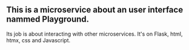 
## This is a microservice about an user interface nammed Playground.

Its job is about interacting with other microservices. It's on Flask, html, htmx, css and Javascript.